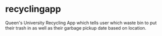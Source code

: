 # recyclingapp
Queen's University Recycling App which tells user which waste bin to put their trash in as well as their garbage pickup date based on location.
